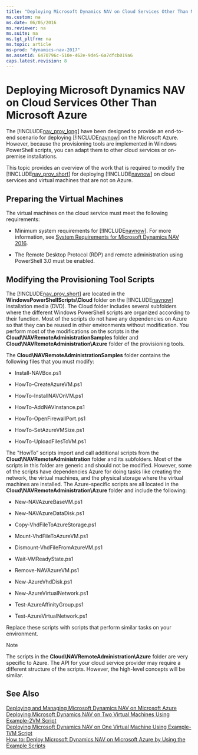 ```yaml
---
title: "Deploying Microsoft Dynamics NAV on Cloud Services Other Than Microsoft Azure"
ms.custom: na
ms.date: 06/05/2016
ms.reviewer: na
ms.suite: na
ms.tgt_pltfrm: na
ms.topic: article
ms-prod: "dynamics-nav-2017"
ms.assetid: 6470796c-510e-462e-9de5-6a7dfcb019a6
caps.latest.revision: 8
---
```

# Deploying Microsoft Dynamics NAV on Cloud Services Other Than Microsoft Azure
The [!INCLUDE[nav_prov_long](includes/nav_prov_long_md.md)] have been designed to provide an end\-to\-end scenario for deploying [!INCLUDE[navnow](includes/navnow_md.md)] on the Microsoft Azure. However, because the provisioning tools are implemented in Windows PowerShell scripts, you can adapt them to other cloud services or on\-premise installations.  
  
 This topic provides an overview of the work that is required to modify the [!INCLUDE[nav_prov_short](includes/nav_prov_short_md.md)] for deploying [!INCLUDE[navnow](includes/navnow_md.md)] on cloud services and virtual machines that are not on Azure.  
  
## Preparing the Virtual Machines  
 The virtual machines on the cloud service must meet the following requirements:  
  
-   Minimum system requirements for [!INCLUDE[navnow](includes/navnow_md.md)]. For more information, see [System Requirements for Microsoft Dynamics NAV 2016](System-Requirements-for-Microsoft-Dynamics-NAV-2016.md).  
  
-   The Remote Desktop Protocol \(RDP\) and remote administration using PowerShell 3.0 must be enabled.  
  
## Modifying the Provisioning Tool Scripts  
 The [!INCLUDE[nav_prov_short](includes/nav_prov_short_md.md)] are located in the **WindowsPowerShellScripts\\Cloud** folder on the [!INCLUDE[navnow](includes/navnow_md.md)] installation media \(DVD\). The Cloud folder includes several subfolders where the different Windows PowerShell scripts are organized according to their function. Most of the scripts do not have any dependencies on Azure so that they can be reused in other environments without modification. You perform most of the modifications on the scripts in the **Cloud\\NAVRemoteAdministrationSamples** folder and **Cloud\\NAVRemoteAdministration\\Azure** folder of the provisioning tools.  
  
 The **Cloud\\NAVRemoteAdministrationSamples** folder contains the following files that you must modify:  
  
-   Install\-NAVBox.ps1  
  
-   HowTo\-CreateAzureVM.ps1  
  
-   HowTo\-InstallNAVOnVM.ps1  
  
-   HowTo\-AddNAVInstance.ps1  
  
-   HowTo\-OpenFirewallPort.ps1  
  
-   HowTo\-SetAzureVMSize.ps1  
  
-   HowTo\-UploadFilesToVM.ps1  
  
 The "HowTo” scripts import and call additional scripts from the **Cloud\\NAVRemoteAdministration** folder and its subfolders. Most of the scripts in this folder are generic and should not be modified. However, some of the scripts have dependencies Azure for doing tasks like creating the network, the virtual machines, and the physical storage where the virtual machines are installed. The Azure\-specific scripts are all located in the **Cloud\\NAVRemoteAdministration\\Azure** folder and include the following:  
  
-   New\-NAVAzureBaseVM.ps1  
  
-   New\-NAVAzureDataDisk.ps1  
  
-   Copy\-VhdFileToAzureStorage.ps1  
  
-   Mount\-VhdFileToAzureVM.ps1  
  
-   Dismount\-VhdFileFromAzureVM.ps1  
  
-   Wait\-VMReadyState.ps1  
  
-   Remove\-NAVAzureVM.ps1  
  
-   New\-AzureVhdDisk.ps1  
  
-   New\-AzureVirtualNetwork.ps1  
  
-   Test\-AzureAffinityGroup.ps1  
  
-   Test\-AzureVirtualNetwork.ps1  
  
 Replace these scripts with scripts that perform similar tasks on your environment.  
  
> [!NOTE]  
>  The scripts in the **Cloud\\NAVRemoteAdministration\\Azure** folder are very specific to Azure. The API for your cloud service provider may require a different structure of the scripts. However, the high\-level concepts will be similar.  
  
## See Also  
 [Deploying and Managing Microsoft Dynamics NAV on Microsoft Azure](Deploying-and-Managing-Microsoft-Dynamics-NAV-on-Microsoft-Azure.md)   
 [Deploying Microsoft Dynamics NAV on Two Virtual Machines Using Example\-2VM Script](Deploying-Microsoft-Dynamics-NAV-on-Two-Virtual-Machines-Using-Example-2VM-Script.md)   
 [Deploying Microsoft Dynamics NAV on One Virtual Machine Using Example\-1VM Script](Deploying-Microsoft-Dynamics-NAV-on-One-Virtual-Machine-Using-Example-1VM-Script.md)   
 [How to: Deploy Microsoft Dynamics NAV on Microsoft Azure by Using the Example Scripts](How%20to:%20Deploy%20Microsoft%20Dynamics%20NAV%20on%20Microsoft%20Azure%20by%20Using%20the%20Example%20Scripts.md)